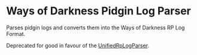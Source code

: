 # Ways of Darkness Pidgin Log Parser

Parses pidgin logs and converts them into the Ways of Darkness RP Log Format.

Deprecated for good in favour of the [UnifiedRpLogParser](https://github.com/Metalhead33-Foundation/UnifiedRpLogParser).
